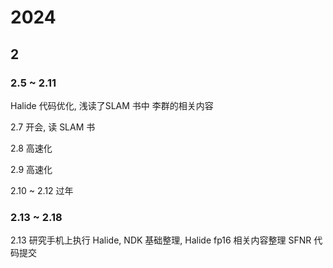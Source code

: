 # 2024



## 2


### 2.5 ~ 2.11
Halide 代码优化, 浅读了SLAM 书中 李群的相关内容

2.7
开会, 读 SLAM 书

2.8
高速化

2.9
高速化

2.10 ~ 2.12 
过年

### 2.13 ~ 2.18

2.13
研究手机上执行 Halide, NDK 基础整理, Halide fp16 相关内容整理
SFNR 代码提交

